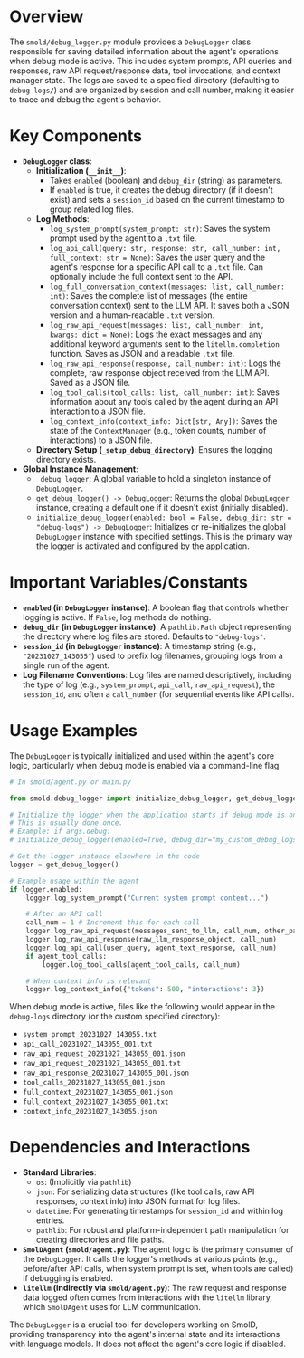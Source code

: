 # Overview

The `smold/debug_logger.py` module provides a `DebugLogger` class responsible for saving detailed information about the agent's operations when debug mode is active. This includes system prompts, API queries and responses, raw API request/response data, tool invocations, and context manager state. The logs are saved to a specified directory (defaulting to `debug-logs/`) and are organized by session and call number, making it easier to trace and debug the agent's behavior.

# Key Components

-   **`DebugLogger` class**:
    *   **Initialization (`__init__`)**:
        *   Takes `enabled` (boolean) and `debug_dir` (string) as parameters.
        *   If `enabled` is true, it creates the debug directory (if it doesn't exist) and sets a `session_id` based on the current timestamp to group related log files.
    *   **Log Methods**:
        *   `log_system_prompt(system_prompt: str)`: Saves the system prompt used by the agent to a `.txt` file.
        *   `log_api_call(query: str, response: str, call_number: int, full_context: str = None)`: Saves the user query and the agent's response for a specific API call to a `.txt` file. Can optionally include the full context sent to the API.
        *   `log_full_conversation_context(messages: list, call_number: int)`: Saves the complete list of messages (the entire conversation context) sent to the LLM API. It saves both a JSON version and a human-readable `.txt` version.
        *   `log_raw_api_request(messages: list, call_number: int, kwargs: dict = None)`: Logs the exact messages and any additional keyword arguments sent to the `litellm.completion` function. Saves as JSON and a readable `.txt` file.
        *   `log_raw_api_response(response, call_number: int)`: Logs the complete, raw response object received from the LLM API. Saved as a JSON file.
        *   `log_tool_calls(tool_calls: list, call_number: int)`: Saves information about any tools called by the agent during an API interaction to a JSON file.
        *   `log_context_info(context_info: Dict[str, Any])`: Saves the state of the `ContextManager` (e.g., token counts, number of interactions) to a JSON file.
    *   **Directory Setup (`_setup_debug_directory`)**: Ensures the logging directory exists.
-   **Global Instance Management**:
    *   `_debug_logger`: A global variable to hold a singleton instance of `DebugLogger`.
    *   `get_debug_logger() -> DebugLogger`: Returns the global `DebugLogger` instance, creating a default one if it doesn't exist (initially disabled).
    *   `initialize_debug_logger(enabled: bool = False, debug_dir: str = "debug-logs") -> DebugLogger`: Initializes or re-initializes the global `DebugLogger` instance with specified settings. This is the primary way the logger is activated and configured by the application.

# Important Variables/Constants

-   **`enabled` (in `DebugLogger` instance)**: A boolean flag that controls whether logging is active. If `False`, log methods do nothing.
-   **`debug_dir` (in `DebugLogger` instance)**: A `pathlib.Path` object representing the directory where log files are stored. Defaults to `"debug-logs"`.
-   **`session_id` (in `DebugLogger` instance)**: A timestamp string (e.g., `"20231027_143055"`) used to prefix log filenames, grouping logs from a single run of the agent.
-   **Log Filename Conventions**: Log files are named descriptively, including the type of log (e.g., `system_prompt`, `api_call`, `raw_api_request`), the `session_id`, and often a `call_number` (for sequential events like API calls).

# Usage Examples

The `DebugLogger` is typically initialized and used within the agent's core logic, particularly when debug mode is enabled via a command-line flag.

```python
# In smold/agent.py or main.py

from smold.debug_logger import initialize_debug_logger, get_debug_logger

# Initialize the logger when the application starts if debug mode is on
# This is usually done once.
# Example: if args.debug:
# initialize_debug_logger(enabled=True, debug_dir="my_custom_debug_logs")

# Get the logger instance elsewhere in the code
logger = get_debug_logger()

# Example usage within the agent
if logger.enabled:
    logger.log_system_prompt("Current system prompt content...")

    # After an API call
    call_num = 1 # Increment this for each call
    logger.log_raw_api_request(messages_sent_to_llm, call_num, other_params)
    logger.log_raw_api_response(raw_llm_response_object, call_num)
    logger.log_api_call(user_query, agent_text_response, call_num)
    if agent_tool_calls:
        logger.log_tool_calls(agent_tool_calls, call_num)

    # When context info is relevant
    logger.log_context_info({"tokens": 500, "interactions": 3})
```

When debug mode is active, files like the following would appear in the `debug-logs` directory (or the custom specified directory):

-   `system_prompt_20231027_143055.txt`
-   `api_call_20231027_143055_001.txt`
-   `raw_api_request_20231027_143055_001.json`
-   `raw_api_request_20231027_143055_001.txt`
-   `raw_api_response_20231027_143055_001.json`
-   `tool_calls_20231027_143055_001.json`
-   `full_context_20231027_143055_001.json`
-   `full_context_20231027_143055_001.txt`
-   `context_info_20231027_143055.json`

# Dependencies and Interactions

-   **Standard Libraries**:
    *   `os`: (Implicitly via `pathlib`)
    *   `json`: For serializing data structures (like tool calls, raw API responses, context info) into JSON format for log files.
    *   `datetime`: For generating timestamps for `session_id` and within log entries.
    *   `pathlib`: For robust and platform-independent path manipulation for creating directories and file paths.
-   **`SmolDAgent` (`smold/agent.py`)**: The agent logic is the primary consumer of the `DebugLogger`. It calls the logger's methods at various points (e.g., before/after API calls, when system prompt is set, when tools are called) if debugging is enabled.
-   **`litellm` (indirectly via `smold/agent.py`)**: The raw request and response data logged often comes from interactions with the `litellm` library, which `SmolDAgent` uses for LLM communication.

The `DebugLogger` is a crucial tool for developers working on SmolD, providing transparency into the agent's internal state and its interactions with language models. It does not affect the agent's core logic if disabled.
